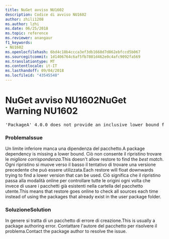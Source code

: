 ```yaml
---
title: NuGet avviso NU1602
description: Codice di avviso NU1602
author: zhili1208
ms.author: lzhi
ms.date: 06/25/2018
ms.topic: reference
ms.reviewer: anangaur
f1_keywords:
- NU1602
ms.openlocfilehash: 6bd4c18b4ccca3ef3db1660d7d862ebfccd5b067
ms.sourcegitcommit: 1d1406764c6af5fb7801d462e0c4afc9092fa569
ms.translationtype: MT
ms.contentlocale: it-IT
ms.lasthandoff: 09/04/2018
ms.locfileid: "43545548"
---
```

# <a name="nuget-warning-nu1602"></a><span data-ttu-id="5f848-103">NuGet avviso NU1602</span><span class="sxs-lookup"><span data-stu-id="5f848-103">NuGet Warning NU1602</span></span>

<pre>'PackageA' 4.0.0 does not provide an inclusive lower bound for dependency 'PackageB' (> 3.5.0). An approximate best match of 3.6.0 was resolved.</pre>

### <a name="issue"></a><span data-ttu-id="5f848-104">Problema</span><span class="sxs-lookup"><span data-stu-id="5f848-104">Issue</span></span>
<span data-ttu-id="5f848-105">Un limite inferiore manca una dipendenza del pacchetto.</span><span class="sxs-lookup"><span data-stu-id="5f848-105">A package dependency is missing a lower bound.</span></span> <span data-ttu-id="5f848-106">Ciò non consente il ripristino trovare le *migliore corrispondenza*.</span><span class="sxs-lookup"><span data-stu-id="5f848-106">This doesn't allow restore to find the *best match*.</span></span> <span data-ttu-id="5f848-107">Ogni ripristino si muove verso il basso il tentativo di trovare una versione precedente che può essere utilizzata.</span><span class="sxs-lookup"><span data-stu-id="5f848-107">Each restore will float downwards trying to find a lower version that can be used.</span></span> <span data-ttu-id="5f848-108">Ciò significa che il ripristino passa alla modalità online per controllare tutte le origini ogni volta che invece di usare i pacchetti già esistenti nella cartella del pacchetto utente.</span><span class="sxs-lookup"><span data-stu-id="5f848-108">This means that restore goes online to check all sources each time instead of using the packages that already exist in the user package folder.</span></span>

### <a name="solution"></a><span data-ttu-id="5f848-109">Soluzione</span><span class="sxs-lookup"><span data-stu-id="5f848-109">Solution</span></span>
<span data-ttu-id="5f848-110">In genere si tratta di un pacchetto di errore di creazione.</span><span class="sxs-lookup"><span data-stu-id="5f848-110">This is usually a package authoring error.</span></span> <span data-ttu-id="5f848-111">Contattare l'autore del pacchetto per risolvere il problema.</span><span class="sxs-lookup"><span data-stu-id="5f848-111">Contact the package author to resolve the issue.</span></span>